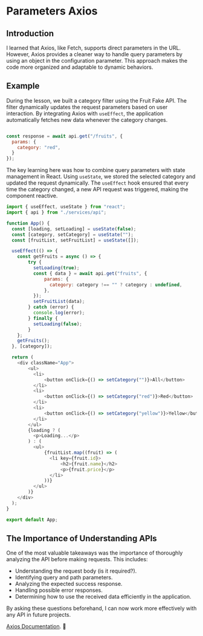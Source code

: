 # Parameters Axios

## Introduction  
I learned that Axios, like Fetch, supports direct parameters in the URL. However, Axios provides a cleaner way to handle query parameters by using an object in the configuration parameter. This approach makes the code more organized and adaptable to dynamic behaviors.  

## Example  
During the lesson, we built a category filter using the Fruit Fake API. The filter dynamically updates the request parameters based on user interaction. By integrating Axios with `useEffect`, the application automatically fetches new data whenever the category changes.

```javascript

const response = await api.get("/fruits", {
  params: {
    category: "red",
  }
});

```

The key learning here was how to combine query parameters with state management in React. Using `useState`, we stored the selected category and updated the request dynamically. The `useEffect` hook ensured that every time the category changed, a new API request was triggered, making the component reactive.

```javascript
import { useEffect, useState } from "react";
import { api } from "./services/api";

function App() {
  const [loading, setLoading] = useState(false);
  const [category, setCategory] = useState("");
  const [fruitList, setFruitList] = useState([]);

  useEffect(() => {
    const getFruits = async () => {
        try {
          setLoading(true);
          const { data } = await api.get("fruits", {
              params: {
                category: category !== "" ? category : undefined,
              },
          });
          setFruitList(data);
        } catch (error) {
          console.log(error);
        } finally {
          setLoading(false);
        }
    };
    getFruits();
  }, [category]);

  return (
    <div className="App">
        <ul>
          <li>
              <button onClick={() => setCategory("")}>All</button>
          </li>
          <li>
              <button onClick={() => setCategory("red")}>Red</button>
          </li>
          <li>
              <button onClick={() => setCategory("yellow")}>Yellow</button>
          </li>
        </ul>
        {loading ? (
          <p>Loading...</p>
        ) : (
          <ul>
              {fruitList.map((fruit) => (
                <li key={fruit.id}>
                    <h2>{fruit.name}</h2>
                    <p>{fruit.price}</p>
                </li>
              ))}
          </ul>
        )}
    </div>
  );
}

export default App;

``` 

## The Importance of Understanding APIs  
One of the most valuable takeaways was the importance of thoroughly analyzing the API before making requests. This includes:  
- Understanding the request body (is it required?).  
- Identifying query and path parameters.  
- Analyzing the expected success response.  
- Handling possible error responses.  
- Determining how to use the received data efficiently in the application.  

By asking these questions beforehand, I can now work more effectively with any API in future projects.  

[Axios Documentation](https://axios-http.com/). 🚀